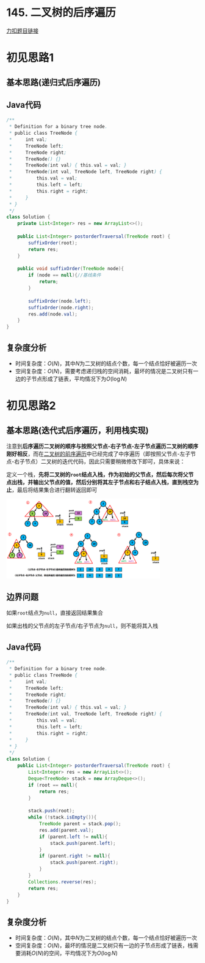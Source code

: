 # 145. 二叉树的后序遍历

[力扣题目链接](https://leetcode-cn.com/problems/binary-tree-postorder-traversal/)


# 初见思路1

## 基本思路(递归式后序遍历)

## Java代码
```java
/**
 * Definition for a binary tree node.
 * public class TreeNode {
 *     int val;
 *     TreeNode left;
 *     TreeNode right;
 *     TreeNode() {}
 *     TreeNode(int val) { this.val = val; }
 *     TreeNode(int val, TreeNode left, TreeNode right) {
 *         this.val = val;
 *         this.left = left;
 *         this.right = right;
 *     }
 * }
 */
class Solution {
    private List<Integer> res = new ArrayList<>();

    public List<Integer> postorderTraversal(TreeNode root) {
        suffixOrder(root);
        return res;
    }

    public void suffixOrder(TreeNode node){
        if (node == null){//基线条件
            return;
        }

        suffixOrder(node.left);
        suffixOrder(node.right);
        res.add(node.val);
    }
}
```

## 复杂度分析
- 时间复杂度：$O(N)$，其中$N$为二叉树的结点个数，每一个结点恰好被遍历一次
- 空间复杂度：$O(N)$，需要考虑递归栈的空间消耗，最坏的情况是二叉树只有一边的子节点形成了链表，平均情况下为$O(\log N)$

# 初见思路2

## 基本思路(迭代式后序遍历，利用栈实现)

注意到<strong>后序遍历二叉树的顺序与按照父节点-右子节点-左子节点遍历二叉树的顺序刚好相反</strong>，而在<a href="./0144. 二叉树的前序遍历.md">二叉树的前序遍历</a>中已经完成了中序遍历（即按照父节点-左子节点-右子节点）二叉树的迭代代码，因此只需要稍微修改下即可，具体来说：

定义一个栈，<strong>先将二叉树的`root`结点入栈，作为初始的父节点，然后每次将父节点出栈，并输出父节点的值，然后分别将其左子节点和右子结点入栈，直到栈空为止</strong>，最后将结果集合进行翻转返回即可

<img src="../Pictures/145. 二叉树的后序遍历.png" width="80%"/>

## 边界问题
如果`root`结点为`null`，直接返回结果集合

如果出栈的父节点的左子节点/右子节点为`null`，则不能将其入栈

## Java代码
```java
/**
 * Definition for a binary tree node.
 * public class TreeNode {
 *     int val;
 *     TreeNode left;
 *     TreeNode right;
 *     TreeNode() {}
 *     TreeNode(int val) { this.val = val; }
 *     TreeNode(int val, TreeNode left, TreeNode right) {
 *         this.val = val;
 *         this.left = left;
 *         this.right = right;
 *     }
 * }
 */
class Solution {
    public List<Integer> postorderTraversal(TreeNode root) {
        List<Integer> res = new ArrayList<>();
        Deque<TreeNode> stack = new ArrayDeque<>();
        if (root == null){
            return res;
        }

        stack.push(root);
        while (!stack.isEmpty()){
            TreeNode parent = stack.pop();
            res.add(parent.val);
            if (parent.left != null){
                stack.push(parent.left);
            }
            if (parent.right != null){
                stack.push(parent.right);
            }
        }
        Collections.reverse(res);
        return res;
    }
}
```

## 复杂度分析
- 时间复杂度：$O(N)$，其中$N$为二叉树的结点个数，每一个结点恰好被遍历一次
- 空间复杂度：$O(N)$，最坏的情况是二叉树只有一边的子节点形成了链表，栈需要消耗$O(N)$的空间，平均情况下为$O(\log N)$